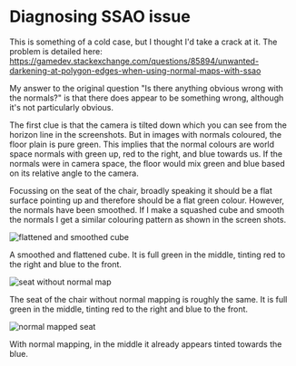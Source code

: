 # Diagnosing SSAO issue

This is something of a cold case, but I thought I'd take a crack at it. The problem is detailed here: https://gamedev.stackexchange.com/questions/85894/unwanted-darkening-at-polygon-edges-when-using-normal-maps-with-ssao

My answer to the original question "Is there anything obvious wrong with the normals?" is that there does appear to be something wrong, although it's not particularly obvious.

The first clue is that the camera is tilted down which you can see from the horizon line in the screenshots. But in images with normals coloured, the floor plain is pure green. This implies that the normal colours are world space normals with green up, red to the right, and blue towards us. If the normals were in camera space, the floor would mix green and blue based on its relative angle to the camera.

Focussing on the seat of the chair, broadly speaking it should be a flat surface pointing up and therefore should be a flat green colour. However, the normals have been smoothed. If I make a squashed cube and smooth the normals I get a similar colouring pattern as shown in the screen shots.

![flattened and smoothed cube](https://github.com/paulsinnett/SSAO/assets/3679392/5f95d0dc-a723-4ae6-a412-d7155a059e78)

A smoothed and flattened cube. It is full green in the middle, tinting red to the right and blue to the front.

![seat without normal map](https://github.com/paulsinnett/SSAO/assets/3679392/024009f0-2952-4857-a494-c79ddb5c3b52)

The seat of the chair without normal mapping is roughly the same. It is full green in the middle, tinting red to the right and blue to the front.

![normal mapped seat](https://github.com/paulsinnett/SSAO/assets/3679392/38f0d032-e29d-46b1-a5a4-1f319242363c)

With normal mapping, in the middle it already appears tinted towards the blue.

